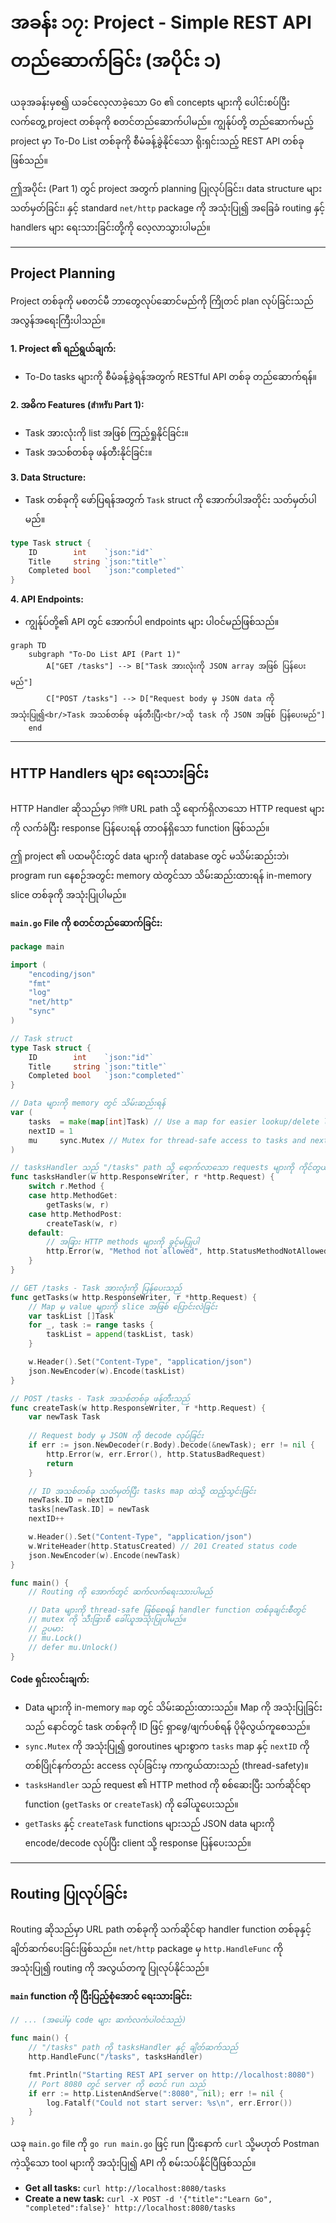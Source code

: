 # အခန်း ၁၇: Project - Simple REST API တည်ဆောက်ခြင်း (အပိုင်း ၁)

ယခုအခန်းမှစ၍ ယခင်လေ့လာခဲ့သော Go ၏ concepts များကို ပေါင်းစပ်ပြီး လက်တွေ့ project တစ်ခုကို စတင်တည်ဆောက်ပါမည်။ ကျွန်ုပ်တို့ တည်ဆောက်မည့် project မှာ To-Do List တစ်ခုကို စီမံခန့်ခွဲနိုင်သော ရိုးရှင်းသည့် REST API တစ်ခုဖြစ်သည်။

ဤအပိုင်း (Part 1) တွင် project အတွက် planning ပြုလုပ်ခြင်း၊ data structure များ သတ်မှတ်ခြင်း၊ နှင့် standard `net/http` package ကို အသုံးပြု၍ အခြေခံ routing နှင့် handlers များ ရေးသားခြင်းတို့ကို လေ့လာသွားပါမည်။

---

## Project Planning

Project တစ်ခုကို မစတင်မီ ဘာတွေလုပ်ဆောင်မည်ကို ကြိုတင် plan လုပ်ခြင်းသည် အလွန်အရေးကြီးပါသည်။

**1. Project ၏ ရည်ရွယ်ချက်:**
*   To-Do tasks များကို စီမံခန့်ခွဲရန်အတွက် RESTful API တစ်ခု တည်ဆောက်ရန်။

**2. အဓိက Features (สำหรับ Part 1):**
*   Task အားလုံးကို list အဖြစ် ကြည့်ရှုနိုင်ခြင်း။
*   Task အသစ်တစ်ခု ဖန်တီးနိုင်ခြင်း။

**3. Data Structure:**
*   Task တစ်ခုကို ဖော်ပြရန်အတွက် `Task` struct ကို အောက်ပါအတိုင်း သတ်မှတ်ပါမည်။

```go
type Task struct {
    ID        int    `json:"id"`
    Title     string `json:"title"`
    Completed bool   `json:"completed"`
}
```

**4. API Endpoints:**
*   ကျွန်ုပ်တို့၏ API တွင် အောက်ပါ endpoints များ ပါဝင်မည်ဖြစ်သည်။

```mermaid
graph TD
    subgraph "To-Do List API (Part 1)"
        A["GET /tasks"] --> B["Task အားလုံးကို JSON array အဖြစ် ပြန်ပေးမည်"]
        C["POST /tasks"] --> D["Request body မှ JSON data ကို အသုံးပြု၍<br/>Task အသစ်တစ်ခု ဖန်တီးပြီး<br/>ထို task ကို JSON အဖြစ် ပြန်ပေးမည်"]
    end
```

---

## HTTP Handlers များ ရေးသားခြင်း

HTTP Handler ဆိုသည်မှာ নির্দিষ্ট URL path သို့ ရောက်ရှိလာသော HTTP request များကို လက်ခံပြီး response ပြန်ပေးရန် တာဝန်ရှိသော function ဖြစ်သည်။

ဤ project ၏ ပထမပိုင်းတွင် data များကို database တွင် မသိမ်းဆည်းဘဲ၊ program run နေစဉ်အတွင်း memory ထဲတွင်သာ သိမ်းဆည်းထားရန် in-memory slice တစ်ခုကို အသုံးပြုပါမည်။

**`main.go` File ကို စတင်တည်ဆောက်ခြင်း:**

```go
package main

import (
	"encoding/json"
	"fmt"
	"log"
	"net/http"
	"sync"
)

// Task struct
type Task struct {
	ID        int    `json:"id"`
	Title     string `json:"title"`
	Completed bool   `json:"completed"`
}

// Data များကို memory တွင် သိမ်းဆည်းရန်
var (
	tasks  = make(map[int]Task) // Use a map for easier lookup/delete later
	nextID = 1
	mu     sync.Mutex // Mutex for thread-safe access to tasks and nextID
)

// tasksHandler သည် "/tasks" path သို့ ရောက်လာသော requests များကို ကိုင်တွယ်မည်
func tasksHandler(w http.ResponseWriter, r *http.Request) {
	switch r.Method {
	case http.MethodGet:
		getTasks(w, r)
	case http.MethodPost:
		createTask(w, r)
	default:
		// အခြား HTTP methods များကို ခွင့်မပြုပါ
		http.Error(w, "Method not allowed", http.StatusMethodNotAllowed)
	}
}

// GET /tasks - Task အားလုံးကို ပြန်ပေးသည်
func getTasks(w http.ResponseWriter, r *http.Request) {
	// Map မှ value များကို slice အဖြစ် ပြောင်းလဲခြင်း
	var taskList []Task
	for _, task := range tasks {
		taskList = append(taskList, task)
	}

	w.Header().Set("Content-Type", "application/json")
	json.NewEncoder(w).Encode(taskList)
}

// POST /tasks - Task အသစ်တစ်ခု ဖန်တီးသည်
func createTask(w http.ResponseWriter, r *http.Request) {
	var newTask Task
	
	// Request body မှ JSON ကို decode လုပ်ခြင်း
	if err := json.NewDecoder(r.Body).Decode(&newTask); err != nil {
		http.Error(w, err.Error(), http.StatusBadRequest)
		return
	}

	// ID အသစ်တစ်ခု သတ်မှတ်ပြီး tasks map ထဲသို့ ထည့်သွင်းခြင်း
	newTask.ID = nextID
	tasks[newTask.ID] = newTask
	nextID++

	w.Header().Set("Content-Type", "application/json")
	w.WriteHeader(http.StatusCreated) // 201 Created status code
	json.NewEncoder(w).Encode(newTask)
}

func main() {
    // Routing ကို အောက်တွင် ဆက်လက်ရေးသားပါမည်

	// Data များကို thread-safe ဖြစ်စေရန် handler function တစ်ခုချင်းစီတွင်
	// mutex ကို သီးခြားစီ ခေါ်ယူအသုံးပြုပါမည်။
	// ဥပမာ:
	// mu.Lock()
	// defer mu.Unlock()
}
```

**Code ရှင်းလင်းချက်:**
*   Data များကို in-memory `map` တွင် သိမ်းဆည်းထားသည်။ Map ကို အသုံးပြုခြင်းသည် နောင်တွင် task တစ်ခုကို ID ဖြင့် ရှာဖွေ/ဖျက်ပစ်ရန် ပိုမိုလွယ်ကူစေသည်။
*   `sync.Mutex` ကို အသုံးပြု၍ goroutines များစွာက `tasks` map နှင့် `nextID` ကို တစ်ပြိုင်နက်တည်း access လုပ်ခြင်းမှ ကာကွယ်ထားသည် (thread-safety)။
*   `tasksHandler` သည် request ၏ HTTP method ကို စစ်ဆေးပြီး သက်ဆိုင်ရာ function (`getTasks` or `createTask`) ကို ခေါ်ယူပေးသည်။
*   `getTasks` နှင့် `createTask` functions များသည် JSON data များကို encode/decode လုပ်ပြီး client သို့ response ပြန်ပေးသည်။

---

## Routing ပြုလုပ်ခြင်း

Routing ဆိုသည်မှာ URL path တစ်ခုကို သက်ဆိုင်ရာ handler function တစ်ခုနှင့် ချိတ်ဆက်ပေးခြင်းဖြစ်သည်။ `net/http` package မှ `http.HandleFunc` ကို အသုံးပြု၍ routing ကို အလွယ်တကူ ပြုလုပ်နိုင်သည်။

**`main` function ကို ပြီးပြည့်စုံအောင် ရေးသားခြင်း:**

```go
// ... (အပေါ်မှ code များ ဆက်လက်ပါဝင်သည်)

func main() {
    // "/tasks" path ကို tasksHandler နှင့် ချိတ်ဆက်သည်
    http.HandleFunc("/tasks", tasksHandler)

    fmt.Println("Starting REST API server on http://localhost:8080")
    // Port 8080 တွင် server ကို စတင် run သည်
    if err := http.ListenAndServe(":8080", nil); err != nil {
        log.Fatalf("Could not start server: %s\n", err.Error())
    }
}
```

ယခု `main.go` file ကို `go run main.go` ဖြင့် run ပြီးနောက် `curl` သို့မဟုတ် Postman ကဲ့သို့သော tool များကို အသုံးပြု၍ API ကို စမ်းသပ်နိုင်ပြီဖြစ်သည်။

*   **Get all tasks:** `curl http://localhost:8080/tasks`
*   **Create a new task:** `curl -X POST -d '{"title":"Learn Go", "completed":false}' http://localhost:8080/tasks`